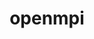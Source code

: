 ---
title: "openmpi"
layout: cache
categories: [package, develop-2023-05-21]
meta: {"versions": ["4.1.5"], "compilers": ["gcc@=11.1.0", "gcc@=11.3.0", "gcc@=12.1.0", "gcc@=12.3.0", "gcc@=7.3.1", "oneapi@=2023.0.0"], "oss": ["amzn2", "ubuntu20.04", "ubuntu22.04"], "platforms": ["linux"], "targets": ["aarch64", "neoverse_n1", "neoverse_v1", "ppc64le", "x86_64", "x86_64_v3"], "stacks": ["aws-ahug", "aws-ahug-aarch64", "aws-isc", "aws-isc-aarch64", "aws-pcluster-neoverse_n1", "aws-pcluster-neoverse_v1", "data-vis-sdk", "e4s", "e4s-oneapi", "e4s-power", "ml-linux-x86_64-cpu", "ml-linux-x86_64-cuda", "ml-linux-x86_64-rocm", "radiuss-aws", "radiuss-aws-aarch64", "root", "tutorial"], "num_specs": 27, "num_specs_by_stack": {"aws-ahug-aarch64": 4, "root": 27, "aws-isc-aarch64": 6, "radiuss-aws-aarch64": 2, "aws-pcluster-neoverse_n1": 1, "aws-pcluster-neoverse_v1": 1, "aws-ahug": 2, "aws-isc": 3, "radiuss-aws": 1, "e4s-power": 1, "data-vis-sdk": 1, "e4s-oneapi": 1, "e4s": 1, "tutorial": 2, "ml-linux-x86_64-cpu": 1, "ml-linux-x86_64-rocm": 1, "ml-linux-x86_64-cuda": 1}}
spec_details: [{"hash": "o2ala3tprq27fkipzyn6oym4wyuoel5l", "compiler": "gcc@=7.3.1", "versions": ["4.1.5"], "os": "amzn2", "platform": "linux", "target": "aarch64", "variants": ["~atomics", "build_system=autotools", "~cuda", "~cxx", "~cxx_exceptions", "fabrics=ofi", "~gpfs", "~internal-hwloc", "~java", "~legacylaunchers", "~lustre", "~memchecker", "~orterunprefix", "+romio", "+rsh", "schedulers=none", "~singularity", "+static", "+vt", "+wrapper-rpath"], "stacks": ["aws-ahug-aarch64", "root"], "size": "-", "tarball": "https://binaries.spack.io/releases/develop-2023-05-21/build_cache/linux-amzn2-aarch64/gcc-7.3.1/openmpi-4.1.5/linux-amzn2-aarch64-gcc-7.3.1-openmpi-4.1.5-o2ala3tprq27fkipzyn6oym4wyuoel5l.spack"}, {"hash": "e5g6htufrbo5nhan5gpwszc642nd72to", "compiler": "gcc@=7.3.1", "versions": ["4.1.5"], "os": "amzn2", "platform": "linux", "target": "aarch64", "variants": ["~atomics", "build_system=autotools", "~cuda", "~cxx", "~cxx_exceptions", "fabrics=ofi", "~gpfs", "~internal-hwloc", "~java", "+legacylaunchers", "~lustre", "~memchecker", "~orterunprefix", "+romio", "+rsh", "schedulers=none", "~singularity", "+static", "+vt", "+wrapper-rpath"], "stacks": ["root", "aws-isc-aarch64"], "size": "-", "tarball": "https://binaries.spack.io/releases/develop-2023-05-21/build_cache/linux-amzn2-aarch64/gcc-7.3.1/openmpi-4.1.5/linux-amzn2-aarch64-gcc-7.3.1-openmpi-4.1.5-e5g6htufrbo5nhan5gpwszc642nd72to.spack"}, {"hash": "ulgkopx3v7dvke26f32vjfnbllxajtyi", "compiler": "gcc@=7.3.1", "versions": ["4.1.5"], "os": "amzn2", "platform": "linux", "target": "aarch64", "variants": ["~atomics", "build_system=autotools", "~cuda", "~cxx", "~cxx_exceptions", "fabrics=ofi", "~gpfs", "~internal-hwloc", "~java", "+legacylaunchers", "~lustre", "~memchecker", "~orterunprefix", "+romio", "+rsh", "schedulers=none", "~singularity", "+static", "+vt", "+wrapper-rpath"], "stacks": ["root", "aws-isc-aarch64"], "size": "-", "tarball": "https://binaries.spack.io/releases/develop-2023-05-21/build_cache/linux-amzn2-aarch64/gcc-7.3.1/openmpi-4.1.5/linux-amzn2-aarch64-gcc-7.3.1-openmpi-4.1.5-ulgkopx3v7dvke26f32vjfnbllxajtyi.spack"}, {"hash": "p53zxur2lx3r5kfkt72s5okj5u5b3rzm", "compiler": "gcc@=7.3.1", "versions": ["4.1.5"], "os": "amzn2", "platform": "linux", "target": "aarch64", "variants": ["~atomics", "build_system=autotools", "~cuda", "~cxx", "~cxx_exceptions", "fabrics=none", "~gpfs", "~internal-hwloc", "~java", "~legacylaunchers", "~lustre", "~memchecker", "~orterunprefix", "+romio", "+rsh", "schedulers=none", "~singularity", "+static", "+vt", "+wrapper-rpath"], "stacks": ["root", "radiuss-aws-aarch64"], "size": "-", "tarball": "https://binaries.spack.io/releases/develop-2023-05-21/build_cache/linux-amzn2-aarch64/gcc-7.3.1/openmpi-4.1.5/linux-amzn2-aarch64-gcc-7.3.1-openmpi-4.1.5-p53zxur2lx3r5kfkt72s5okj5u5b3rzm.spack"}, {"hash": "fx6xp62uy7m47xmmpfz3rydirdvr6q4l", "compiler": "gcc@=7.3.1", "versions": ["4.1.5"], "os": "amzn2", "platform": "linux", "target": "aarch64", "variants": ["~atomics", "build_system=autotools", "~cuda", "~cxx", "~cxx_exceptions", "fabrics=ofi", "~gpfs", "~internal-hwloc", "~java", "~legacylaunchers", "~lustre", "~memchecker", "~orterunprefix", "+romio", "+rsh", "schedulers=none", "~singularity", "+static", "+vt", "+wrapper-rpath"], "stacks": ["aws-ahug-aarch64", "root"], "size": "-", "tarball": "https://binaries.spack.io/releases/develop-2023-05-21/build_cache/linux-amzn2-aarch64/gcc-7.3.1/openmpi-4.1.5/linux-amzn2-aarch64-gcc-7.3.1-openmpi-4.1.5-fx6xp62uy7m47xmmpfz3rydirdvr6q4l.spack"}, {"hash": "fninbrabu3dvbonnasuwsd3hc357cng3", "compiler": "gcc@=7.3.1", "versions": ["4.1.5"], "os": "amzn2", "platform": "linux", "target": "aarch64", "variants": ["~atomics", "build_system=autotools", "~cuda", "~cxx", "~cxx_exceptions", "fabrics=auto", "~gpfs", "~internal-hwloc", "~java", "+legacylaunchers", "~lustre", "~memchecker", "~orterunprefix", "+romio", "+rsh", "schedulers=none", "~singularity", "+static", "+vt", "+wrapper-rpath"], "stacks": ["root", "aws-isc-aarch64"], "size": "-", "tarball": "https://binaries.spack.io/releases/develop-2023-05-21/build_cache/linux-amzn2-aarch64/gcc-7.3.1/openmpi-4.1.5/linux-amzn2-aarch64-gcc-7.3.1-openmpi-4.1.5-fninbrabu3dvbonnasuwsd3hc357cng3.spack"}, {"hash": "kaj5mari6tzblr6zejkhvte2rzlmknsc", "compiler": "gcc@=7.3.1", "versions": ["4.1.5"], "os": "amzn2", "platform": "linux", "target": "neoverse_n1", "variants": ["~atomics", "build_system=autotools", "~cuda", "~cxx", "~cxx_exceptions", "fabrics=ofi", "~gpfs", "~internal-hwloc", "~java", "~legacylaunchers", "~lustre", "~memchecker", "~orterunprefix", "+romio", "+rsh", "schedulers=none", "~singularity", "+static", "+vt", "+wrapper-rpath"], "stacks": ["aws-ahug-aarch64", "root"], "size": "-", "tarball": "https://binaries.spack.io/releases/develop-2023-05-21/build_cache/linux-amzn2-neoverse_n1/gcc-7.3.1/openmpi-4.1.5/linux-amzn2-neoverse_n1-gcc-7.3.1-openmpi-4.1.5-kaj5mari6tzblr6zejkhvte2rzlmknsc.spack"}, {"hash": "46mf4owutxb76e3h5ztdsds3h6lfl2oo", "compiler": "gcc@=7.3.1", "versions": ["4.1.5"], "os": "amzn2", "platform": "linux", "target": "neoverse_n1", "variants": ["~atomics", "build_system=autotools", "~cuda", "~cxx", "~cxx_exceptions", "fabrics=ofi", "~gpfs", "~internal-hwloc", "~java", "+legacylaunchers", "~lustre", "~memchecker", "~orterunprefix", "+romio", "+rsh", "schedulers=none", "~singularity", "+static", "+vt", "+wrapper-rpath"], "stacks": ["root", "aws-isc-aarch64"], "size": "-", "tarball": "https://binaries.spack.io/releases/develop-2023-05-21/build_cache/linux-amzn2-neoverse_n1/gcc-7.3.1/openmpi-4.1.5/linux-amzn2-neoverse_n1-gcc-7.3.1-openmpi-4.1.5-46mf4owutxb76e3h5ztdsds3h6lfl2oo.spack"}, {"hash": "meqahjirlkg4wz7nf3c6q3ic2y6pdwqo", "compiler": "gcc@=7.3.1", "versions": ["4.1.5"], "os": "amzn2", "platform": "linux", "target": "neoverse_n1", "variants": ["~atomics", "build_system=autotools", "~cuda", "~cxx", "~cxx_exceptions", "fabrics=none", "~gpfs", "~internal-hwloc", "~java", "~legacylaunchers", "~lustre", "~memchecker", "~orterunprefix", "+romio", "+rsh", "schedulers=none", "~singularity", "+static", "+vt", "+wrapper-rpath"], "stacks": ["root", "radiuss-aws-aarch64"], "size": "-", "tarball": "https://binaries.spack.io/releases/develop-2023-05-21/build_cache/linux-amzn2-neoverse_n1/gcc-7.3.1/openmpi-4.1.5/linux-amzn2-neoverse_n1-gcc-7.3.1-openmpi-4.1.5-meqahjirlkg4wz7nf3c6q3ic2y6pdwqo.spack"}, {"hash": "gpktkk443446dkb74yygwjezcd5imn2s", "compiler": "gcc@=7.3.1", "versions": ["4.1.5"], "os": "amzn2", "platform": "linux", "target": "neoverse_n1", "variants": ["~atomics", "build_system=autotools", "~cuda", "~cxx", "~cxx_exceptions", "fabrics=ofi", "~gpfs", "~internal-hwloc", "~java", "+legacylaunchers", "~lustre", "~memchecker", "~orterunprefix", "+romio", "+rsh", "schedulers=none", "~singularity", "+static", "+vt", "+wrapper-rpath"], "stacks": ["root", "aws-isc-aarch64"], "size": "-", "tarball": "https://binaries.spack.io/releases/develop-2023-05-21/build_cache/linux-amzn2-neoverse_n1/gcc-7.3.1/openmpi-4.1.5/linux-amzn2-neoverse_n1-gcc-7.3.1-openmpi-4.1.5-gpktkk443446dkb74yygwjezcd5imn2s.spack"}, {"hash": "t4s2h6hfbt3356rsw4fau24mos2tskb7", "compiler": "gcc@=7.3.1", "versions": ["4.1.5"], "os": "amzn2", "platform": "linux", "target": "neoverse_n1", "variants": ["~atomics", "build_system=autotools", "~cuda", "~cxx", "~cxx_exceptions", "fabrics=ofi", "~gpfs", "~internal-hwloc", "~java", "~legacylaunchers", "~lustre", "~memchecker", "~orterunprefix", "+romio", "+rsh", "schedulers=none", "~singularity", "+static", "+vt", "+wrapper-rpath"], "stacks": ["aws-ahug-aarch64", "root"], "size": "-", "tarball": "https://binaries.spack.io/releases/develop-2023-05-21/build_cache/linux-amzn2-neoverse_n1/gcc-7.3.1/openmpi-4.1.5/linux-amzn2-neoverse_n1-gcc-7.3.1-openmpi-4.1.5-t4s2h6hfbt3356rsw4fau24mos2tskb7.spack"}, {"hash": "qidlofrc26bq3ojwfpccalmtzh2wit7o", "compiler": "gcc@=7.3.1", "versions": ["4.1.5"], "os": "amzn2", "platform": "linux", "target": "neoverse_n1", "variants": ["~atomics", "build_system=autotools", "~cuda", "~cxx", "~cxx_exceptions", "fabrics=auto", "~gpfs", "~internal-hwloc", "~java", "+legacylaunchers", "~lustre", "~memchecker", "~orterunprefix", "+romio", "+rsh", "schedulers=none", "~singularity", "+static", "+vt", "+wrapper-rpath"], "stacks": ["root", "aws-isc-aarch64"], "size": "-", "tarball": "https://binaries.spack.io/releases/develop-2023-05-21/build_cache/linux-amzn2-neoverse_n1/gcc-7.3.1/openmpi-4.1.5/linux-amzn2-neoverse_n1-gcc-7.3.1-openmpi-4.1.5-qidlofrc26bq3ojwfpccalmtzh2wit7o.spack"}, {"hash": "7tzanipszyzp7sluhonrjae6idit6xcm", "compiler": "gcc@=12.3.0", "versions": ["4.1.5"], "os": "amzn2", "platform": "linux", "target": "neoverse_v1", "variants": ["~atomics", "build_system=autotools", "~cuda", "~cxx", "~cxx_exceptions", "fabrics=ofi", "~gpfs", "~internal-hwloc", "~java", "+legacylaunchers", "~lustre", "~memchecker", "~orterunprefix", "+pmi", "+romio", "+rsh", "schedulers=slurm", "~singularity", "+static", "+vt", "+wrapper-rpath"], "stacks": ["aws-pcluster-neoverse_n1", "aws-pcluster-neoverse_v1", "root"], "size": "-", "tarball": "https://binaries.spack.io/releases/develop-2023-05-21/build_cache/linux-amzn2-neoverse_v1/gcc-12.3.0/openmpi-4.1.5/linux-amzn2-neoverse_v1-gcc-12.3.0-openmpi-4.1.5-7tzanipszyzp7sluhonrjae6idit6xcm.spack"}, {"hash": "3ndyf6ml7ewmaidyo26lzdx772lwabf5", "compiler": "gcc@=7.3.1", "versions": ["4.1.5"], "os": "amzn2", "platform": "linux", "target": "x86_64_v3", "variants": ["~atomics", "build_system=autotools", "~cuda", "~cxx", "~cxx_exceptions", "fabrics=ofi", "~gpfs", "~internal-hwloc", "~java", "~legacylaunchers", "~lustre", "~memchecker", "~orterunprefix", "+romio", "+rsh", "schedulers=none", "~singularity", "+static", "+vt", "+wrapper-rpath"], "stacks": ["aws-ahug", "root"], "size": "-", "tarball": "https://binaries.spack.io/releases/develop-2023-05-21/build_cache/linux-amzn2-x86_64_v3/gcc-7.3.1/openmpi-4.1.5/linux-amzn2-x86_64_v3-gcc-7.3.1-openmpi-4.1.5-3ndyf6ml7ewmaidyo26lzdx772lwabf5.spack"}, {"hash": "apmbvsgyuitmr2xkdtdrmumdd5e6lgsx", "compiler": "gcc@=7.3.1", "versions": ["4.1.5"], "os": "amzn2", "platform": "linux", "target": "x86_64_v3", "variants": ["~atomics", "build_system=autotools", "~cuda", "~cxx", "~cxx_exceptions", "fabrics=ofi", "~gpfs", "~internal-hwloc", "~java", "+legacylaunchers", "~lustre", "~memchecker", "~orterunprefix", "+romio", "+rsh", "schedulers=none", "~singularity", "+static", "+vt", "+wrapper-rpath"], "stacks": ["root", "aws-isc"], "size": "-", "tarball": "https://binaries.spack.io/releases/develop-2023-05-21/build_cache/linux-amzn2-x86_64_v3/gcc-7.3.1/openmpi-4.1.5/linux-amzn2-x86_64_v3-gcc-7.3.1-openmpi-4.1.5-apmbvsgyuitmr2xkdtdrmumdd5e6lgsx.spack"}, {"hash": "ymgf246tiy4gejtqujyjq5prtfgprnum", "compiler": "gcc@=7.3.1", "versions": ["4.1.5"], "os": "amzn2", "platform": "linux", "target": "x86_64_v3", "variants": ["~atomics", "build_system=autotools", "~cuda", "~cxx", "~cxx_exceptions", "fabrics=ofi", "~gpfs", "~internal-hwloc", "~java", "+legacylaunchers", "~lustre", "~memchecker", "~orterunprefix", "+romio", "+rsh", "schedulers=none", "~singularity", "+static", "+vt", "+wrapper-rpath"], "stacks": ["root", "aws-isc"], "size": "-", "tarball": "https://binaries.spack.io/releases/develop-2023-05-21/build_cache/linux-amzn2-x86_64_v3/gcc-7.3.1/openmpi-4.1.5/linux-amzn2-x86_64_v3-gcc-7.3.1-openmpi-4.1.5-ymgf246tiy4gejtqujyjq5prtfgprnum.spack"}, {"hash": "6ggom5ti6n5s5p52tghkmddsxmk3npej", "compiler": "gcc@=7.3.1", "versions": ["4.1.5"], "os": "amzn2", "platform": "linux", "target": "x86_64_v3", "variants": ["~atomics", "build_system=autotools", "~cuda", "~cxx", "~cxx_exceptions", "fabrics=none", "~gpfs", "~internal-hwloc", "~java", "~legacylaunchers", "~lustre", "~memchecker", "~orterunprefix", "+romio", "+rsh", "schedulers=none", "~singularity", "+static", "+vt", "+wrapper-rpath"], "stacks": ["root", "radiuss-aws"], "size": "-", "tarball": "https://binaries.spack.io/releases/develop-2023-05-21/build_cache/linux-amzn2-x86_64_v3/gcc-7.3.1/openmpi-4.1.5/linux-amzn2-x86_64_v3-gcc-7.3.1-openmpi-4.1.5-6ggom5ti6n5s5p52tghkmddsxmk3npej.spack"}, {"hash": "2njydcxkroauuqdp6zhjc373vlf7ckhi", "compiler": "gcc@=7.3.1", "versions": ["4.1.5"], "os": "amzn2", "platform": "linux", "target": "x86_64_v3", "variants": ["~atomics", "build_system=autotools", "~cuda", "~cxx", "~cxx_exceptions", "fabrics=ofi", "~gpfs", "~internal-hwloc", "~java", "~legacylaunchers", "~lustre", "~memchecker", "~orterunprefix", "+romio", "+rsh", "schedulers=none", "~singularity", "+static", "+vt", "+wrapper-rpath"], "stacks": ["aws-ahug", "root"], "size": "-", "tarball": "https://binaries.spack.io/releases/develop-2023-05-21/build_cache/linux-amzn2-x86_64_v3/gcc-7.3.1/openmpi-4.1.5/linux-amzn2-x86_64_v3-gcc-7.3.1-openmpi-4.1.5-2njydcxkroauuqdp6zhjc373vlf7ckhi.spack"}, {"hash": "iywotubg7r5bk7qzqekpmrcwapbdixs7", "compiler": "gcc@=7.3.1", "versions": ["4.1.5"], "os": "amzn2", "platform": "linux", "target": "x86_64_v3", "variants": ["~atomics", "build_system=autotools", "~cuda", "~cxx", "~cxx_exceptions", "fabrics=auto", "~gpfs", "~internal-hwloc", "~java", "+legacylaunchers", "~lustre", "~memchecker", "~orterunprefix", "+romio", "+rsh", "schedulers=none", "~singularity", "+static", "+vt", "+wrapper-rpath"], "stacks": ["root", "aws-isc"], "size": "-", "tarball": "https://binaries.spack.io/releases/develop-2023-05-21/build_cache/linux-amzn2-x86_64_v3/gcc-7.3.1/openmpi-4.1.5/linux-amzn2-x86_64_v3-gcc-7.3.1-openmpi-4.1.5-iywotubg7r5bk7qzqekpmrcwapbdixs7.spack"}, {"hash": "qclxqhjfxhk4xfzr7y7ebqmwtcrdoznh", "compiler": "gcc@=11.1.0", "versions": ["4.1.5"], "os": "ubuntu20.04", "platform": "linux", "target": "ppc64le", "variants": ["~atomics", "build_system=autotools", "~cuda", "~cxx", "~cxx_exceptions", "fabrics=none", "~gpfs", "~internal-hwloc", "~java", "~legacylaunchers", "~lustre", "~memchecker", "~orterunprefix", "+romio", "+rsh", "schedulers=none", "~singularity", "+static", "+vt", "+wrapper-rpath"], "stacks": ["e4s-power", "root"], "size": "-", "tarball": "https://binaries.spack.io/releases/develop-2023-05-21/build_cache/linux-ubuntu20.04-ppc64le/gcc-11.1.0/openmpi-4.1.5/linux-ubuntu20.04-ppc64le-gcc-11.1.0-openmpi-4.1.5-qclxqhjfxhk4xfzr7y7ebqmwtcrdoznh.spack"}, {"hash": "mvpkda4a6xb6uopdu4fo5lfo3oybppcs", "compiler": "gcc@=11.1.0", "versions": ["4.1.5"], "os": "ubuntu20.04", "platform": "linux", "target": "x86_64_v3", "variants": ["~atomics", "build_system=autotools", "~cuda", "~cxx", "~cxx_exceptions", "fabrics=none", "~gpfs", "~internal-hwloc", "~java", "~legacylaunchers", "~lustre", "~memchecker", "~orterunprefix", "+romio", "+rsh", "schedulers=none", "~singularity", "+static", "+vt", "+wrapper-rpath"], "stacks": ["data-vis-sdk", "root"], "size": "-", "tarball": "https://binaries.spack.io/releases/develop-2023-05-21/build_cache/linux-ubuntu20.04-x86_64_v3/gcc-11.1.0/openmpi-4.1.5/linux-ubuntu20.04-x86_64_v3-gcc-11.1.0-openmpi-4.1.5-mvpkda4a6xb6uopdu4fo5lfo3oybppcs.spack"}, {"hash": "3sn3gceznvpshfmee3evavbplmgvqbe2", "compiler": "oneapi@=2023.0.0", "versions": ["4.1.5"], "os": "ubuntu20.04", "platform": "linux", "target": "x86_64", "variants": ["~atomics", "build_system=autotools", "~cuda", "~cxx", "~cxx_exceptions", "fabrics=none", "~gpfs", "~internal-hwloc", "~java", "~legacylaunchers", "~lustre", "~memchecker", "~orterunprefix", "+romio", "+rsh", "schedulers=none", "~singularity", "+static", "+vt", "+wrapper-rpath"], "stacks": ["root", "e4s-oneapi"], "size": "-", "tarball": "https://binaries.spack.io/releases/develop-2023-05-21/build_cache/linux-ubuntu20.04-x86_64/oneapi-2023.0.0/openmpi-4.1.5/linux-ubuntu20.04-x86_64-oneapi-2023.0.0-openmpi-4.1.5-3sn3gceznvpshfmee3evavbplmgvqbe2.spack"}, {"hash": "oith7tce65qm3lm3c6tsvmouanhe3477", "compiler": "gcc@=11.1.0", "versions": ["4.1.5"], "os": "ubuntu20.04", "platform": "linux", "target": "x86_64_v3", "variants": ["~atomics", "build_system=autotools", "~cuda", "~cxx", "~cxx_exceptions", "fabrics=none", "~gpfs", "~internal-hwloc", "~java", "~legacylaunchers", "~lustre", "~memchecker", "~orterunprefix", "+romio", "+rsh", "schedulers=none", "~singularity", "+static", "+vt", "+wrapper-rpath"], "stacks": ["e4s", "root"], "size": "-", "tarball": "https://binaries.spack.io/releases/develop-2023-05-21/build_cache/linux-ubuntu20.04-x86_64_v3/gcc-11.1.0/openmpi-4.1.5/linux-ubuntu20.04-x86_64_v3-gcc-11.1.0-openmpi-4.1.5-oith7tce65qm3lm3c6tsvmouanhe3477.spack"}, {"hash": "fovvrpylm4j65dv3mhqpnidlmzi2xefj", "compiler": "gcc@=11.3.0", "versions": ["4.1.5"], "os": "ubuntu22.04", "platform": "linux", "target": "x86_64_v3", "variants": ["~atomics", "build_system=autotools", "~cuda", "~cxx", "~cxx_exceptions", "fabrics=none", "~gpfs", "~internal-hwloc", "~java", "~legacylaunchers", "~lustre", "~memchecker", "~orterunprefix", "+romio", "+rsh", "schedulers=none", "~singularity", "+static", "+vt", "+wrapper-rpath"], "stacks": ["tutorial", "root", "ml-linux-x86_64-cpu"], "size": "-", "tarball": "https://binaries.spack.io/releases/develop-2023-05-21/build_cache/linux-ubuntu22.04-x86_64_v3/gcc-11.3.0/openmpi-4.1.5/linux-ubuntu22.04-x86_64_v3-gcc-11.3.0-openmpi-4.1.5-fovvrpylm4j65dv3mhqpnidlmzi2xefj.spack"}, {"hash": "w2tmkck5q564wuumnjzggwpysm2pyhzp", "compiler": "gcc@=11.3.0", "versions": ["4.1.5"], "os": "ubuntu22.04", "platform": "linux", "target": "x86_64_v3", "variants": ["~atomics", "build_system=autotools", "~cuda", "~cxx", "~cxx_exceptions", "fabrics=none", "~gpfs", "~internal-hwloc", "~java", "~legacylaunchers", "~lustre", "~memchecker", "~orterunprefix", "+romio", "+rsh", "schedulers=none", "~singularity", "+static", "+vt", "+wrapper-rpath"], "stacks": ["root", "ml-linux-x86_64-rocm"], "size": "-", "tarball": "https://binaries.spack.io/releases/develop-2023-05-21/build_cache/linux-ubuntu22.04-x86_64_v3/gcc-11.3.0/openmpi-4.1.5/linux-ubuntu22.04-x86_64_v3-gcc-11.3.0-openmpi-4.1.5-w2tmkck5q564wuumnjzggwpysm2pyhzp.spack"}, {"hash": "5fg6ievnrs37dzhjxygb7vdich4wstjn", "compiler": "gcc@=11.3.0", "versions": ["4.1.5"], "os": "ubuntu22.04", "platform": "linux", "target": "x86_64_v3", "variants": ["~atomics", "build_system=autotools", "+cuda", "cuda_arch=80", "~cxx", "~cxx_exceptions", "fabrics=none", "~gpfs", "~internal-hwloc", "~java", "~legacylaunchers", "~lustre", "~memchecker", "~orterunprefix", "+romio", "+rsh", "schedulers=none", "~singularity", "+static", "+vt", "+wrapper-rpath"], "stacks": ["root", "ml-linux-x86_64-cuda"], "size": "-", "tarball": "https://binaries.spack.io/releases/develop-2023-05-21/build_cache/linux-ubuntu22.04-x86_64_v3/gcc-11.3.0/openmpi-4.1.5/linux-ubuntu22.04-x86_64_v3-gcc-11.3.0-openmpi-4.1.5-5fg6ievnrs37dzhjxygb7vdich4wstjn.spack"}, {"hash": "wui6bkpqcmgttbshz6jwcn2kas3r2f7l", "compiler": "gcc@=12.1.0", "versions": ["4.1.5"], "os": "ubuntu22.04", "platform": "linux", "target": "x86_64_v3", "variants": ["~atomics", "build_system=autotools", "~cuda", "~cxx", "~cxx_exceptions", "fabrics=none", "~gpfs", "~internal-hwloc", "~java", "~legacylaunchers", "~lustre", "~memchecker", "~orterunprefix", "+romio", "+rsh", "schedulers=none", "~singularity", "+static", "+vt", "+wrapper-rpath"], "stacks": ["tutorial", "root"], "size": "-", "tarball": "https://binaries.spack.io/releases/develop-2023-05-21/build_cache/linux-ubuntu22.04-x86_64_v3/gcc-12.1.0/openmpi-4.1.5/linux-ubuntu22.04-x86_64_v3-gcc-12.1.0-openmpi-4.1.5-wui6bkpqcmgttbshz6jwcn2kas3r2f7l.spack"}]
---